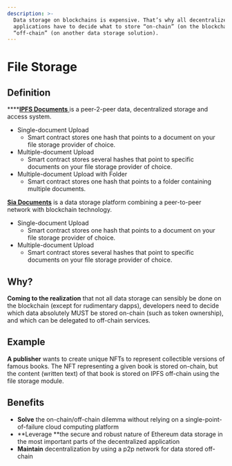 ```yaml
---
description: >-
  Data storage on blockchains is expensive. That’s why all decentralized
  applications have to decide what to store “on-chain” (on the blockchain) and
  “off-chain” (on another data storage solution).
---
```


# File Storage

## Definition

****[**IPFS Documents** ](ipfs-documents.md)is a peer-2-peer data, decentralized storage and access system.

* Single-document Upload
  * Smart contract stores one hash that points to a document on your file storage provider of choice.
* Multiple-document Upload
  * Smart contract stores several hashes that point to specific documents on your file storage provider of choice.
* Multiple-document Upload with Folder
  * Smart contract stores one hash that points to a folder containing multiple documents.

[**Sia Documents**](sia-documents.md) is a data storage platform combining a peer-to-peer network with blockchain technology.&#x20;

* Single-document Upload
  * Smart contract stores one hash that points to a document on your file storage provider of choice.
* Multiple-document Upload
  * Smart contract stores several hashes that point to specific documents on your file storage provider of choice.

## Why?

**Coming to the realization** that not all data storage can sensibly be done on the blockchain (except for rudimentary dapps), developers need to decide which data absolutely MUST be stored on-chain (such as token ownership), and which can be delegated to off-chain services.

## Example

**A publisher** wants to create unique NFTs to represent collectible versions of famous books. The NFT representing a given book is stored on-chain, but the content (written text) of that book is stored on IPFS off-chain using the file storage module.

## Benefits

* **Solve** the on-chain/off-chain dilemma without relying on a single-point-of-failure cloud computing platform
* **Leverage **the secure and robust nature of Ethereum data storage in the most important parts of the decentralized application
* **Maintain** decentralization by using a p2p network for data stored off-chain
